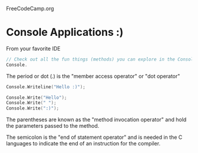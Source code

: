 FreeCodeCamp.org

# Console Applications :)
From your favorite IDE
```C
// Check out all the fun things (methods) you can explore in the Console class.
Console.
```

The period or dot (.) is the "member access operator" or "dot operator"

```C
Console.Writeline("Hello :)");

Console.Write("Hello");
Console.Write(" ");
Console.Write(":)");
```

The parentheses are known as the "method invocation operator" and hold the parameters passed to the method.

The semicolon is the "end of statement operator" and is needed in the C languages to indicate the end of an instruction for the compiler.

